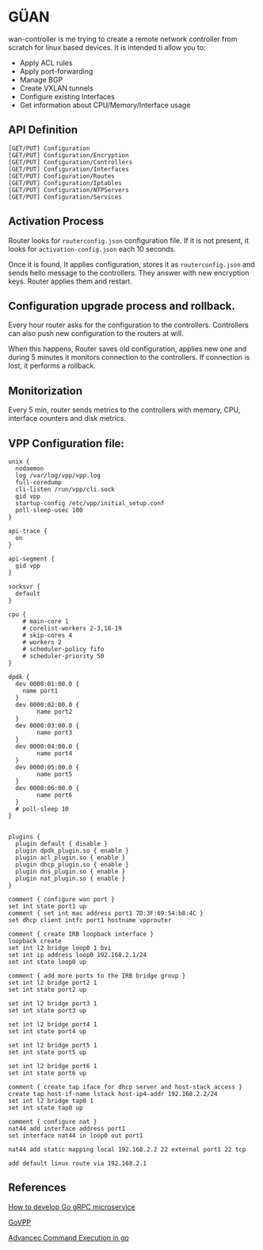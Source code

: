# GÜAN

wan-controller is me trying to create a remote network controller from scratch for linux based devices. It is intended ti allow you to:

- Apply ACL rules
- Apply port-forwarding
- Manage BGP
- Create VXLAN tunnels
- Configure existing Interfaces
- Get information about CPU/Memory/Interface usage

## API Definition

```
[GET/PUT] Configuration
[GET/PUT] Configuration/Encryption
[GET/PUT] Configuration/Controllers
[GET/PUT] Configuration/Interfaces
[GET/PUT] Configuration/Routes
[GET/PUT] Configuration/Iptables
[GET/PUT] Configuration/NTPServers
[GET/PUT] Configuration/Services
```

## Activation Process

Router looks for `routerconfig.json` configuration file. If it is not present, it looks for `activation-config.json` each 10 seconds.

Once it is found, It applies configuration, stores it as `routerconfig.json` and sends hello message to the controllers. They answer with new encryption keys. Router applies them and restart.

## Configuration upgrade process and rollback.

Every hour router asks for the configuration to the controllers.
Controllers can also push new configuration to the routers at will.

When this happens, Router saves old configuration, applies new one and during 5 minutes it monitors connection to the controllers. If connection is lost, it performs a rollback.

## Monitorization

Every 5 min, router sends metrics to the controllers with memory, CPU, interface counters and disk metrics.

## VPP Configuration file:

```
unix {
  nodaemon
  log /var/log/vpp/vpp.log
  full-coredump
  cli-listen /run/vpp/cli.sock
  gid vpp
  startup-config /etc/vpp/initial_setup.conf
  poll-sleep-usec 100
}

api-trace {
  on
}

api-segment {
  gid vpp
}

socksvr {
  default
}

cpu {
	# main-core 1
	# corelist-workers 2-3,18-19
	# skip-cores 4
	# workers 2
	# scheduler-policy fifo
	# scheduler-priority 50
}

dpdk {
  dev 0000:01:00.0 {
	name port1
  }
  dev 0000:02:00.0 {
        name port2
  }
  dev 0000:03:00.0 {
        name port3
  }
  dev 0000:04:00.0 {
        name port4
  }
  dev 0000:05:00.0 {
        name port5
  }
  dev 0000:06:00.0 {
        name port6
  }
  # poll-sleep 10
}


plugins {
  plugin default { disable }
  plugin dpdk_plugin.so { enable }
  plugin acl_plugin.so { enable }
  plugin dhcp_plugin.so { enable }
  plugin dns_plugin.so { enable }
  plugin nat_plugin.so { enable }
}

```

```
comment { configure wan port }
set int state port1 up
comment { set int mac address port1 7D:3F:69:54:b8:4C }
set dhcp client intfc port1 hostname vpprouter

comment { create IRB loopback interface }
loopback create
set int l2 bridge loop0 1 bvi
set int ip address loop0 192.168.2.1/24
set int state loop0 up

comment { add more ports to the IRB bridge group }
set int l2 bridge port2 1
set int state port2 up

set int l2 bridge port3 1
set int state port3 up

set int l2 bridge port4 1
set int state port4 up

set int l2 bridge port5 1
set int state port5 up

set int l2 bridge port6 1
set int state port6 up

comment { create tap iface for dhcp server and host-stack access }
create tap host-if-name lstack host-ip4-addr 192.168.2.2/24
set int l2 bridge tap0 1
set int state tap0 up

comment { configure nat }
nat44 add interface address port1
set interface nat44 in loop0 out port1

nat44 add static mapping local 192.168.2.2 22 external port1 22 tcp

add default linux route via 192.168.2.1
```
## References

[How to develop Go gRPC microservice](https://medium.com/@amsokol.com/tutorial-how-to-develop-go-grpc-microservice-with-http-rest-endpoint-middleware-kubernetes-daebb36a97e9)

[GoVPP](https://github.com/FDio/govpp)

[Advancec Command Execution in go](https://blog.kowalczyk.info/article/wOYk/advanced-command-execution-in-go-with-osexec.html)